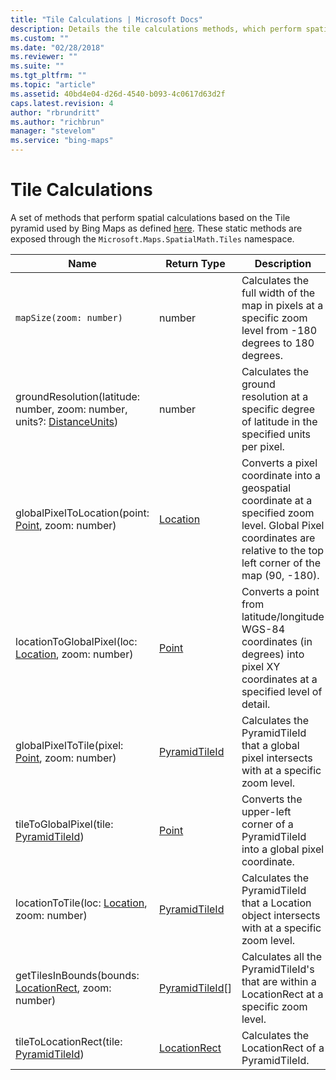 ```yaml
---
title: "Tile Calculations | Microsoft Docs"
description: Details the tile calculations methods, which perform spatial calculations based on the Tile pyramid, and provides a list of calculation methods.
ms.custom: ""
ms.date: "02/28/2018"
ms.reviewer: ""
ms.suite: ""
ms.tgt_pltfrm: ""
ms.topic: "article"
ms.assetid: 40bd4e04-d26d-4540-b093-4c0617d63d2f
caps.latest.revision: 4
author: "rbrundritt"
ms.author: "richbrun"
manager: "stevelom"
ms.service: "bing-maps"
---
```


# Tile Calculations

A set of methods that perform spatial calculations based on the Tile pyramid used by Bing Maps as defined [here](../../../articles/bing-maps-tile-system.md). These static methods are exposed through the `Microsoft.Maps.SpatialMath.Tiles` namespace.

Name                                                                                  | Return Type           | Description
------------------------------------------------------------------------------------- | --------------------- | ----------------------------
`mapSize(zoom: number)`                                                               | number                | Calculates the full width of the map in pixels at a specific zoom level from -180 degrees to 180 degrees.
groundResolution(latitude: number, zoom: number, units?: [DistanceUnits](distanceunits-enumeration.md))             | number                | Calculates the ground resolution at a specific degree of latitude in the specified units per pixel.
globalPixelToLocation(point: [Point](../../map-control-api/point-class.md), zoom: number)                                   | [Location](../../map-control-api/location-class.md)              | Converts a pixel coordinate into a geospatial coordinate at a specified zoom level. Global Pixel coordinates are relative to the top left corner of the map (90, -180).
locationToGlobalPixel(loc: [Location](../../map-control-api/location-class.md), zoom: number)                                  | [Point](../../map-control-api/point-class.md)                 | Converts a point from latitude/longitude WGS-84 coordinates (in degrees) into pixel XY coordinates at a specified level of detail.
globalPixelToTile(pixel: [Point](../../map-control-api/point-class.md), zoom: number)                                       | [PyramidTileId](../../map-control-api/pyramidtileid-class.md)         | Calculates the PyramidTileId that a global pixel intersects with at a specific zoom level.
tileToGlobalPixel(tile: [PyramidTileId](../../map-control-api/pyramidtileid-class.md))                               | [Point](../../map-control-api/point-class.md)                 | Converts the upper-left corner of a PyramidTileId into a global pixel coordinate.
locationToTile(loc: [Location](../../map-control-api/location-class.md), zoom: number)                                         | [PyramidTileId](../../map-control-api/pyramidtileid-class.md)         | Calculates the PyramidTileId that a Location object intersects with at a specific zoom level.
getTilesInBounds(bounds: [LocationRect](../../map-control-api/locationrect-class.md), zoom: number)                                | [PyramidTileId](../../map-control-api/pyramidtileid-class.md)[]       | Calculates all the PyramidTileId's that are within a LocationRect at a specific zoom level.
tileToLocationRect(tile: [PyramidTileId](../../map-control-api/pyramidtileid-class.md))                                             | [LocationRect](../../map-control-api/locationrect-class.md)          | Calculates the LocationRect of a PyramidTileId.
